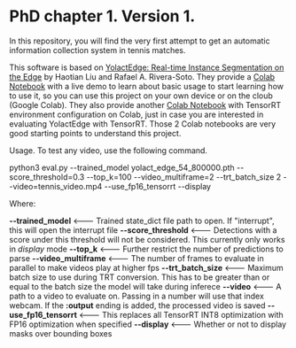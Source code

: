 # PhD chapter 1. Version 1. 

In this repository, you will find the very first attempt to get an automatic information collection system in tennis matches.

This software is based on [YolactEdge: Real-time Instance Segmentation on the Edge](https://github.com/haotian-liu/yolact_edge) by Haotian Liu and Rafael A. Rivera-Soto.
They provide a [Colab Notebook](https://colab.research.google.com/drive/1Mzst4q4Y-SQszIHhlEv1CkT4hwja4GNw?usp=sharing) with a live demo to learn about basic usage to start learning how to use it, so you can use this project on your own device or on the cloub (Google Colab). They also provide another [Colab Notebook](https://colab.research.google.com/drive/1nEZAYnGbF7VetqltAlUTyAGTI71MvPPF?usp=sharing) with TensorRT environment configuration on Colab, just in case you are interested in evaluating YolactEdge with TensorRT. Those 2 Colab notebooks are very good starting points to understand this project.

Usage. To test any video, use the following command.

python3 eval.py --trained_model yolact_edge_54_800000.pth --score_threshold=0.3 --top_k=100 --video_multiframe=2 --trt_batch_size 2 --video=tennis_video.mp4 --use_fp16_tensorrt --display

Where:

**--trained_model** <--- Trained state_dict file path to open. If "interrupt", this will open the interrupt file
**--score_threshold** <---  Detections with a score under this threshold will not be considered. This currently only works in *display* mode
**--top_k** <--- Further restrict the number of predictions to parse
**--video_multiframe** <--- The number of frames to evaluate in parallel to make videos play at higher fps
**--trt_batch_size** <--- Maximum batch size to use during TRT conversion. This has to be greater than or equal to the batch size the model will take during inferece
**--video** <--- A path to a video to evaluate on. Passing in a number will use that index webcam. If the **:output** ending is added, the processed video is saved
**--use_fp16_tensorrt** <---  This replaces all TensorRT INT8 optimization with FP16 optimization when specified
**--display** <--- Whether or not to display masks over bounding boxes
 
 